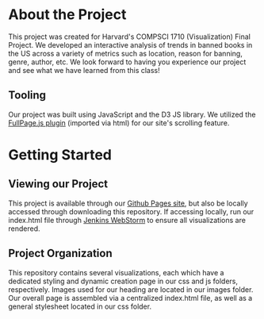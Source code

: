 # About the Project
This project was created for Harvard's COMPSCI 1710 (Visualization) Final Project. We developed an interactive analysis of trends in banned books in the US across a variety of metrics such as location, reason for banning, genre, author, etc. We look forward to having you experience our project and see what we have learned from this class!

## Tooling
Our project was built using JavaScript and the D3 JS library. We utilized the [FullPage.js plugin](https://alvarotrigo.com/fullPage/) (imported via html) for our site's scrolling feature.

# Getting Started

## Viewing our Project
This project is available through our [Github Pages site](https://eckay.github.io/cs171-project/), but also be locally accessed through downloading this repository. If accessing locally, run our index.html file through [Jenkins WebStorm](https://www.jetbrains.com/webstorm/promo/?source=google&medium=cpc&campaign=AMER_en_US-EST_WebStorm_Branded&term=webstorm&content=717267885246&gad_source=1&gclid=CjwKCAiAjeW6BhBAEiwAdKltMkySNLTZO67DPfdcwTpNKQBbubCF-cteWf50TGxTubkkkBTYeovdiRoCK7kQAvD_BwE) to ensure all visualizations are rendered. 

## Project Organization
This repository contains several visualizations, each which have a dedicated styling and dynamic creation page in our css and js folders, respectively. Images used for our heading are located in our images folder. Our overall page is assembled via a centralized index.html file, as well as a general stylesheet located in our css folder. 




